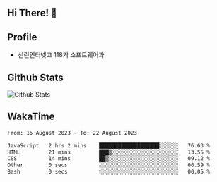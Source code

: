 ## Hi There! 👋

## Profile

-   선린인터넷고 118기 소프트웨어과

## Github Stats

![Github Stats](https://github-readme-stats.vercel.app/api/top-langs/?username=NY0510&theme=tokyonight&hide_border=true&layout=compact)

## WakaTime

<!--START_SECTION:waka-->

```txt
From: 15 August 2023 - To: 22 August 2023

JavaScript   2 hrs 2 mins    ███████████████████░░░░░░   76.63 %
HTML         21 mins         ███▒░░░░░░░░░░░░░░░░░░░░░   13.55 %
CSS          14 mins         ██▒░░░░░░░░░░░░░░░░░░░░░░   09.12 %
Other        0 secs          ░░░░░░░░░░░░░░░░░░░░░░░░░   00.59 %
Bash         0 secs          ░░░░░░░░░░░░░░░░░░░░░░░░░   00.05 %
```

<!--END_SECTION:waka-->
